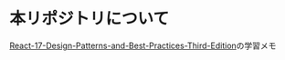 # 本リポジトリについて

[React-17-Design-Patterns-and-Best-Practices-Third-Edition](https://www.packtpub.com/product/react-17-design-patterns-and-best-practices-third-edition/9781800560444)の学習メモ
